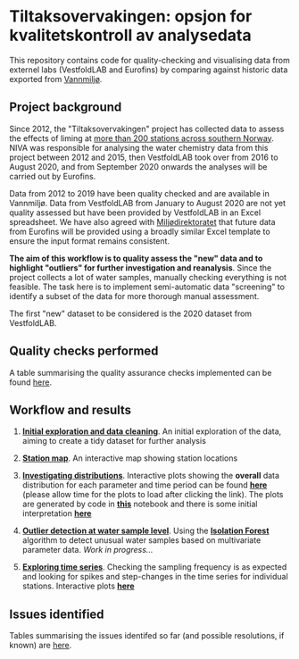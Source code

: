 # Tiltaksovervakingen: opsjon for kvalitetskontroll av analysedata

This repository contains code for quality-checking and visualising data from externel labs (VestfoldLAB and Eurofins) by comparing against historic data exported from [Vannmiljø](https://vannmiljo.miljodirektoratet.no/). 

## Project background

Since 2012, the "Tiltaksovervakingen" project has collected data to assess the effects of liming at [more than 200 stations across southern Norway](https://nivanorge.github.io/tiltaksovervakingen/pages/stn_map.html). NIVA was responsible for analysing the water chemistry data from this project between 2012 and 2015, then VestfoldLAB took over from 2016 to August 2020, and from September 2020 onwards the analyses will be carried out by Eurofins. 

Data from 2012 to 2019 have been quality checked and are available in Vannmiljø. Data from VestfoldLAB from January to August 2020 are not yet quality assessed but have been provided by VestfoldLAB in an Excel spreadsheet. We have also agreed with [Miljødirektoratet](https://www.miljodirektoratet.no/) that future data from Eurofins will be provided using a broadly similar Excel template to ensure the input format remains consistent.

**The aim of this workflow is to quality assess the "new" data and to highlight "outliers" for further investigation and reanalysis**. Since the project collects a lot of water samples, manually checking everything is not feasible. The task here is to implement semi-automatic data "screening" to identify a subset of the data for more thorough manual assessment. 

The first "new" dataset to be considered is the 2020 dataset from VestfoldLAB.

## Quality checks performed

A table summarising the quality assurance checks implemented can be found [here](https://nivanorge.github.io/tiltaksovervakingen/pages/list_quality_checks.html).

## Workflow and results

 1. **[Initial exploration and data cleaning](https://nbviewer.jupyter.org/github/NIVANorge/tiltaksovervakingen/blob/master/notebooks/01_data_processing.ipynb)**. An initial exploration of the data, aiming to create a tidy dataset for further analysis
 
 2. **[Station map](https://nivanorge.github.io/tiltaksovervakingen/pages/stn_map.html)**. An interactive map showing station locations
 
 3. **[Investigating distributions](https://nivanorge.github.io/tiltaksovervakingen/pages/distribution_plots.html)**.  Interactive plots showing the **overall** data distribution for each parameter and time period can be found **[here](https://nivanorge.github.io/tiltaksovervakingen/pages/distribution_plots.html)** (please allow time for the plots to load after clicking the link). The plots are generated by code in **[this](https://nbviewer.jupyter.org/github/NIVANorge/tiltaksovervakingen/blob/master/notebooks/02_distribution_plots.ipynb)** notebook and there is some initial interpretation **[here](https://nbviewer.jupyter.org/github/NIVANorge/tiltaksovervakingen/blob/master/notebooks/02_distribution_plots.ipynb#3.-Summary)**
 
 4. **[Outlier detection at water sample level](https://nbviewer.jupyter.org/github/NIVANorge/tiltaksovervakingen/blob/master/notebooks/03_outlier_detection.ipynb)**. Using the **[Isolation Forest](https://scikit-learn.org/stable/modules/outlier_detection.html#isolation-forest)** algorithm to detect unusual water samples based on multivariate parameter data. *Work in progress...*
 
 5. **[Exploring time series](https://nbviewer.jupyter.org/github/NIVANorge/tiltaksovervakingen/blob/master/notebooks/04_timeseries.ipynb)**. Checking the sampling frequency is as expected and looking for spikes and step-changes in the time series for individual stations. Interactive plots **[here](https://nivanorge.github.io/tiltaksovervakingen/pages/timeseries_plots.html)**
 
## Issues identified

Tables summarising the issues identifed so far (and possible resolutions, if known) are [here](https://nivanorge.github.io/tiltaksovervakingen/pages/issues_identified.html).